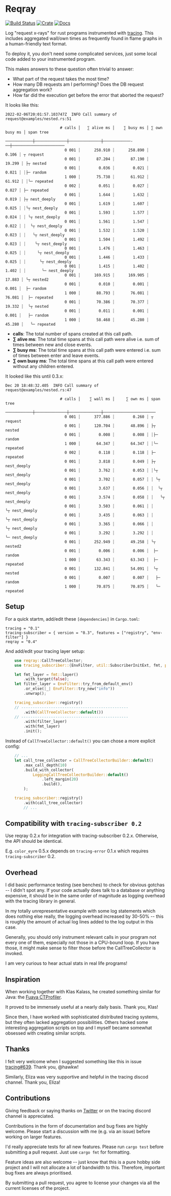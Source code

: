 # Reqray

[![Build Status](https://api.travis-ci.com/kolloch/reqray.svg?branch=main&status=started)](https://travis-ci.com/kolloch/reqray)
[![Crate](https://img.shields.io/crates/v/reqray.svg)](https://crates.io/crates/reqray)
[![Docs](https://docs.rs/reqray/badge.svg)](https://docs.rs/reqray)

Log "request x-rays" for rust programs instrumented with [tracing](https://github.com/tokio-rs/tracing). This
includes aggregated wall/own times as frequently found in flame graphs in a human-friendly text format.

To deploy it, you don't need some complicated services, just some local code added to your instrumented program.

This makes answers to these question often trivial to answer:

* What part of the request takes the most time?
* How many DB requests am I performing? Does the DB request aggregation work?
* How far did the execution get before the error that aborted the request?

It looks like this:

```
2022-02-06T20:01:57.103747Z  INFO Call summary of request@examples/nested.rs:51

                        # calls │   ∑ alive ms │    ∑ busy ms │ ∑ own busy ms │ span tree
                    ────────────┼──────────────┼──────────────┼────────────-──┼───────────────────────
                          0 001 ┊      258.910 ┊      258.890 ┊         0.106 ┊ ┬ request
                          0 001 ┊       87.204 ┊       87.190 ┊        19.299 ┊ ├┬ nested
                          0 001 ┊        0.036 ┊        0.021 ┊         0.021 ┊ ┊├─ random
                          1 000 ┊       75.738 ┊       61.912 ┊        61.912 ┊ ┊╰─ repeated
                          0 002 ┊        0.051 ┊        0.027 ┊         0.027 ┊ ├─ repeated
                          0 001 ┊        1.644 ┊        1.632 ┊         0.019 ┊ ├┬ nest_deeply
                          0 001 ┊        1.619 ┊        1.607 ┊         0.025 ┊ ┊╰┬ nest_deeply
                          0 001 ┊        1.593 ┊        1.577 ┊         0.024 ┊ ┊ ╰┬ nest_deeply
                          0 001 ┊        1.561 ┊        1.547 ┊         0.022 ┊ ┊  ╰┬ nest_deeply
                          0 001 ┊        1.532 ┊        1.520 ┊         0.023 ┊ ┊   ╰┬ nest_deeply
                          0 001 ┊        1.504 ┊        1.492 ┊         0.023 ┊ ┊    ╰┬ nest_deeply
                          0 001 ┊        1.476 ┊        1.463 ┊         0.025 ┊ ┊     ╰┬ nest_deeply
                          0 001 ┊        1.446 ┊        1.433 ┊         0.025 ┊ ┊      ╰┬ nest_deeply
                          0 001 ┊        1.415 ┊        1.402 ┊         1.402 ┊ ┊       ╰─ nest_deeply
                          0 001 ┊      169.915 ┊      169.905 ┊        17.883 ┊ ╰┬ nested2
                          0 001 ┊        0.010 ┊        0.001 ┊         0.001 ┊  ├─ random
                          1 000 ┊       88.793 ┊       76.081 ┊        76.081 ┊  ├─ repeated
                          0 001 ┊       70.386 ┊       70.377 ┊        19.332 ┊  ╰┬ nested
                          0 001 ┊        0.011 ┊        0.001 ┊         0.001 ┊   ├─ random
                          1 000 ┊       58.468 ┊       45.280 ┊        45.280 ┊   ╰─ repeated
```

* **calls**: The total number of spans created at this call path.
* **∑ alive ms**: The total time spans at this call path were alive i.e. sum of times between new and close events.
* **∑ busy ms**: The total time spans at this call path were entered i.e. sum of times between enter and leave events.
* **∑ own busy ms**: The total time spans at this call path were entered without any children entered.

It looked like this until 0.3.x:

```
Dec 20 18:48:32.405  INFO Call summary of request@examples/nested.rs:47

                        # calls │    ∑ wall ms │     ∑ own ms │ span tree
                    ────────────┼──────────────┼──────────────┼───────────────────────
                          0 001 ┊      377.886 ┊        0.260 ┊ ┬ request
                          0 001 ┊      120.704 ┊       48.896 ┊ ├┬ nested
                          0 001 ┊        0.008 ┊        0.008 ┊ ┊├─ random
                          1 000 ┊       64.347 ┊       64.347 ┊ ┊╰─ repeated
                          0 002 ┊        0.118 ┊        0.118 ┊ ├─ repeated
                          0 001 ┊        3.818 ┊        0.049 ┊ ├┬ nest_deeply
                          0 001 ┊        3.762 ┊        0.053 ┊ ┊╰┬ nest_deeply
                          0 001 ┊        3.702 ┊        0.057 ┊ ┊ ╰┬ nest_deeply
                          0 001 ┊        3.637 ┊        0.056 ┊ ┊  ╰┬ nest_deeply
                          0 001 ┊        3.574 ┊        0.058 ┊ ┊   ╰┬ nest_deeply
                          0 001 ┊        3.503 ┊        0.061 ┊ ┊    ╰┬ nest_deeply
                          0 001 ┊        3.435 ┊        0.063 ┊ ┊     ╰┬ nest_deeply
                          0 001 ┊        3.365 ┊        0.066 ┊ ┊      ╰┬ nest_deeply
                          0 001 ┊        3.292 ┊        3.292 ┊ ┊       ╰─ nest_deeply
                          0 001 ┊      252.949 ┊       49.258 ┊ ╰┬ nested2
                          0 001 ┊        0.006 ┊        0.006 ┊  ├─ random
                          1 000 ┊       63.343 ┊       63.343 ┊  ├─ repeated
                          0 001 ┊      132.841 ┊       54.091 ┊  ╰┬ nested
                          0 001 ┊        0.007 ┊        0.007 ┊   ├─ random
                          1 000 ┊       70.875 ┊       70.875 ┊   ╰─ repeated

```

## Setup

For a quick startm, add/edit these `[dependencies]` in `Cargo.toml`:

```
tracing = "0.1"
tracing-subscriber = { version = "0.3", features = ["registry", "env-filter"] }
reqray = "0.4"
```

And add/edit your tracing layer setup:

```rust
    use reqray::CallTreeCollector;
    use tracing_subscriber::{EnvFilter, util::SubscriberInitExt, fmt, prelude::*};

    let fmt_layer = fmt::layer()
        .with_target(false);
    let filter_layer = EnvFilter::try_from_default_env()
        .or_else(|_| EnvFilter::try_new("info"))
        .unwrap();

    tracing_subscriber::registry()
    // -----------------------------------------------
        .with(CallTreeCollector::default())
    // -----------------------------------------------
        .with(filter_layer)
        .with(fmt_layer)
        .init();
```

Instead of `CallTreeCollector::default()` you can chose a more explicit config:

```rust
    // ...
    let call_tree_collector = CallTreeCollectorBuilder::default()
        .max_call_depth(10)
        .build_with_collector(
            LoggingCallTreeCollectorBuilder::default()
                .left_margin(20)
                .build(),
        );

    tracing_subscriber::registry()
        .with(call_tree_collector)
        // ...
```

## Compatibility with `tracing-subscriber 0.2`

Use reqray 0.2.x for integration with tracing-subscriber 0.2.x. Otherwise, the API
should be identical.

E.g. `color_eyre` 0.5.x depends on `tracing-error` 0.1.x which requires `tracing-subscriber` 0.2. 

## Overhead

I did basic performance testing (see benches) to check for obvious gotchas
-- I didn't spot any. If your code actually does talk to a database
or anything expensive, it should be in the same order of magnitude as logging
overhead with the tracing library in general.

In my totally unrepresentative example with some log statements which does
nothing else really, the logging overhead increased by 30-50% -- this is roughly
the amount of actual log lines added to the log output in this case.

Generally, you should only instrument relevant calls in your program not every
one of them, especially not those in a CPU-bound loop. If you have those,
it might make sense to filter those before the CallTreeCollector is invoked.

I am very curious to hear actual stats in real life programs!

## Inspiration

When working together with Klas Kalass, he created something similar for Java:
the [Fuava CTProfiler](https://github.com/freiheit-com/fuava_ctprofiler).

It proved to be immensely useful at a nearly daily basis. Thank you, Klas!

Since then, I have worked with sophisticated distributed tracing systems,
but they often lacked aggregation possibilities. Others hacked some interesting
aggregation scripts on top and I myself became somewhat obsessed with creating
similar scripts.

## Thanks

I felt very welcome when I suggested something like this in issue
[tracing#639](https://github.com/tokio-rs/tracing/issues/639). Thank you, @hawkw!

Similarly, Eliza was very supportive and helpful in the tracing discod channel.
Thank you, Eliza!

## Contributions

Giving feedback or saying thanks on [Twitter](https://twitter.com/pkolloch) or
on the tracing discord channel is appreciated.

Contributions in the form of documentation and bug fixes are highly welcome.
Please start a discussion with me (e.g. via an issue) before working on larger
features.

I'd really appreciate tests for all new features. Please run `cargo test`
before submitting a pull request. Just use `cargo fmt` for formatting.

Feature ideas are also welcome -- just know that this is a pure hobby side
project and I will not allocate a lot of bandwidth to this. Therefore, important
bug fixes are always prioritised.

By submitting a pull request, you agree to license your changes via all the
current licenses of the project.
